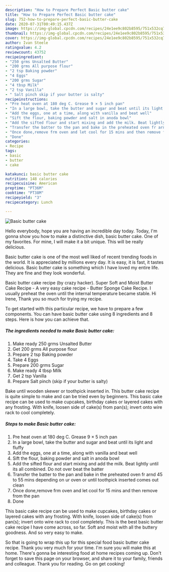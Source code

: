 ```yaml
---
description: "How to Prepare Perfect Basic butter cake"
title: "How to Prepare Perfect Basic butter cake"
slug: 752-how-to-prepare-perfect-basic-butter-cake
date: 2020-07-31T00:49:15.437Z
image: https://img-global.cpcdn.com/recipes/24e1ee9c802b8595/751x532cq70/basic-butter-cake-recipe-main-photo.jpg
thumbnail: https://img-global.cpcdn.com/recipes/24e1ee9c802b8595/751x532cq70/basic-butter-cake-recipe-main-photo.jpg
cover: https://img-global.cpcdn.com/recipes/24e1ee9c802b8595/751x532cq70/basic-butter-cake-recipe-main-photo.jpg
author: Ivan Steele
ratingvalue: 4.2
reviewcount: 43752
recipeingredient:
- "250 grms Unsalted Butter"
- "200 grms All purpose flour"
- "2 tsp Baking powder"
- "4 Eggs"
- "200 grms Sugar"
- "4 tbsp Milk"
- "2 tsp Vanilla"
- " Salt pinch skip if your butter is salty"
recipeinstructions:
- "Pre heat oven at 180 deg C. Grease 9 × 5 inch pan"
- "In a large bowl, take the butter and sugar and beat until its light and fluffy"
- "Add the eggs, one at a time, along with vanilla and beat well"
- "Sift the flour, baking powder and salt in anoda bowl"
- "Add the sifted flour and start mixing and add the milk. Beat lightly until its all combined. Do not over beat the batter"
- "Transfer the batter to the pan and bake in the preheated oven fr arnd 45 to 55 mins depending on ur oven or until toothpick inserted comes out clean"
- "Once done,remove frm oven and let cool for 15 mins and then remove from the pan"
- "Done"
categories:
- Recipe
tags:
- basic
- butter
- cake

katakunci: basic butter cake 
nutrition: 148 calories
recipecuisine: American
preptime: "PT36M"
cooktime: "PT38M"
recipeyield: "3"
recipecategory: Lunch

---
```



![Basic butter cake](https://img-global.cpcdn.com/recipes/24e1ee9c802b8595/751x532cq70/basic-butter-cake-recipe-main-photo.jpg)

Hello everybody, hope you are having an incredible day today. Today, I'm gonna show you how to make a distinctive dish, basic butter cake. One of my favorites. For mine, I will make it a bit unique. This will be really delicious.

Basic butter cake is one of the most well liked of recent trending foods in the world. It is appreciated by millions every day. It is easy, it is fast, it tastes delicious. Basic butter cake is something which I have loved my entire life. They are fine and they look wonderful.

Basic butter cake recipe (by crazy hacker). Super Soft and Moist Butter Cake Recipe - A very easy cake recipe - Butter Sponge Cake Recipe. I usually preheat the oven until the internal temperature became stable. Hi Irene, Thank you so much for trying my recipe.


To get started with this particular recipe, we have to prepare a few components. You can have basic butter cake using 8 ingredients and 8 steps. Here is how you can achieve that.

<!--inarticleads1-->

##### The ingredients needed to make Basic butter cake:

1. Make ready 250 grms Unsalted Butter
1. Get 200 grms All purpose flour
1. Prepare 2 tsp Baking powder
1. Take 4 Eggs
1. Prepare 200 grms Sugar
1. Make ready 4 tbsp Milk
1. Get 2 tsp Vanilla
1. Prepare  Salt pinch (skip if your butter is salty)


Bake until wooden skewer or toothpick inserted in. This butter cake recipe is quite simple to make and can be tried even by beginners. This basic cake recipe can be used to make cupcakes, birthday cakes or layered cakes with any frosting. With knife, loosen side of cake(s) from pan(s); invert onto wire rack to cool completely. 

<!--inarticleads2-->

##### Steps to make Basic butter cake:

1. Pre heat oven at 180 deg C. Grease 9 × 5 inch pan
1. In a large bowl, take the butter and sugar and beat until its light and fluffy
1. Add the eggs, one at a time, along with vanilla and beat well
1. Sift the flour, baking powder and salt in anoda bowl
1. Add the sifted flour and start mixing and add the milk. Beat lightly until its all combined. Do not over beat the batter
1. Transfer the batter to the pan and bake in the preheated oven fr arnd 45 to 55 mins depending on ur oven or until toothpick inserted comes out clean
1. Once done,remove frm oven and let cool for 15 mins and then remove from the pan
1. Done


This basic cake recipe can be used to make cupcakes, birthday cakes or layered cakes with any frosting. With knife, loosen side of cake(s) from pan(s); invert onto wire rack to cool completely. This is the best basic butter cake recipe I have come across, so far. Soft and moist with all the buttery goodness. And so very easy to make. 

So that is going to wrap this up for this special food basic butter cake recipe. Thank you very much for your time. I'm sure you will make this at home. There's gonna be interesting food at home recipes coming up. Don't forget to save this page on your browser, and share it to your family, friends and colleague. Thank you for reading. Go on get cooking!
